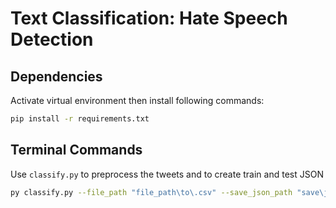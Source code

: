 # Text Classification: Hate Speech Detection

## Dependencies
Activate virtual environment then install following commands:
```bash
pip install -r requirements.txt
```

## Terminal Commands
Use `classify.py` to preprocess the tweets and to create train and test JSON</br>
```bash
py classify.py --file_path "file_path\to\.csv" --save_json_path "save\json\path" --percent 10 --convert
```